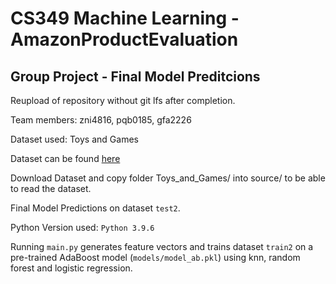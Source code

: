 # CS349 Machine Learning - AmazonProductEvaluation
## Group Project - Final Model Preditcions ##

Reupload of repository without git lfs after completion.

Team members: zni4816, pqb0185, gfa2226

Dataset used: Toys and Games

Dataset can be found [here](https://urldefense.com/v3/__https:/drive.google.com/file/d/16lrMrD3w0bnr_rzqEC7qwF2dRv2ulybv/view?usp=share_link__;!!Dq0X2DkFhyF93HkjWTBQKhk!RDEdHaAs_Vesk88fGJJBFe2xssf3I-qSUH-KVFXN-avAS4hM8M27VyhgOQJR14yUHO7Jh56gZ6DfdcIt9qOIEb69zBLFBLwL5Qg$)

Download Dataset and copy folder Toys_and_Games/ into source/ to be able to read the dataset.

Final Model Predictions on dataset ```test2```.

Python Version used: ```Python 3.9.6```

Running ```main.py``` generates feature vectors and trains dataset ```train2``` on a pre-trained AdaBoost model (```models/model_ab.pkl```) using knn, random forest and logistic regression.